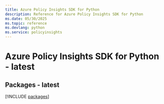 ```yaml
---
title: Azure Policy Insights SDK for Python
description: Reference for Azure Policy Insights SDK for Python
ms.date: 05/30/2025
ms.topic: reference
ms.devlang: python
ms.service: policyinsights
---
```

# Azure Policy Insights SDK for Python - latest
## Packages - latest
[!INCLUDE [packages](policy-insights-index.md)]